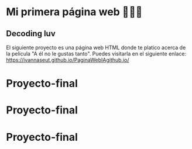 # Mi primera página web 👩🏻‍💻
## Decoding luv 
El siguiente proyecto es una página web HTML donde te platico acerca de la película "A él no le gustas tanto".
Puedes visitarla en el siguiente enlace: https://ivannaseut.github.io/PaginaWebIAgithub.io/


# Proyecto-final
# Proyecto-final
# Proyecto-final
